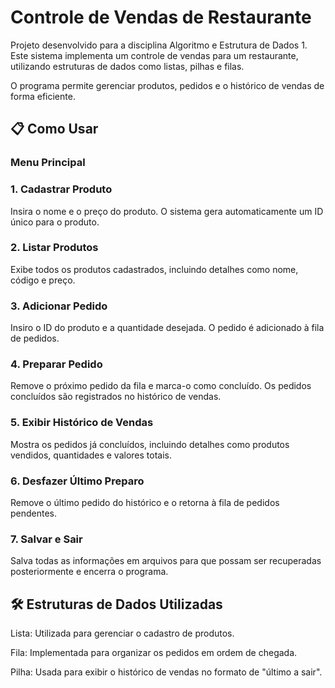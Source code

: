 # Controle de Vendas de Restaurante

Projeto desenvolvido para a disciplina Algoritmo e Estrutura de Dados 1. Este sistema implementa um controle de vendas para um restaurante, utilizando estruturas de dados como listas, pilhas e filas.

O programa permite gerenciar produtos, pedidos e o histórico de vendas de forma eficiente.

## 📋 Como Usar
### Menu Principal
### 1. Cadastrar Produto
Insira o nome e o preço do produto.
O sistema gera automaticamente um ID único para o produto.

### 2. Listar Produtos
Exibe todos os produtos cadastrados, incluindo detalhes como nome, código e preço.

### 3. Adicionar Pedido

Insiro o ID do produto e a quantidade desejada.
O pedido é adicionado à fila de pedidos.

### 4. Preparar Pedido
Remove o próximo pedido da fila e marca-o como concluído. Os pedidos concluídos são registrados no histórico de vendas.

### 5. Exibir Histórico de Vendas
Mostra os pedidos já concluídos, incluindo detalhes como produtos vendidos, quantidades e valores totais.

### 6. Desfazer Último Preparo
Remove o último pedido do histórico e o retorna à fila de pedidos pendentes.

### 7. Salvar e Sair
Salva todas as informações em arquivos para que possam ser recuperadas posteriormente e encerra o programa.

## 🛠️ Estruturas de Dados Utilizadas
Lista: Utilizada para gerenciar o cadastro de produtos.

Fila: Implementada para organizar os pedidos em ordem de chegada.

Pilha: Usada para exibir o histórico de vendas no formato de "último a sair".


